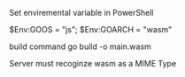 Set enviremental variable in PowerShell

$Env:GOOS = "js"; $Env:GOARCH = "wasm"

build command go build -o main.wasm

Server must recoginze wasm as a MIME Type
